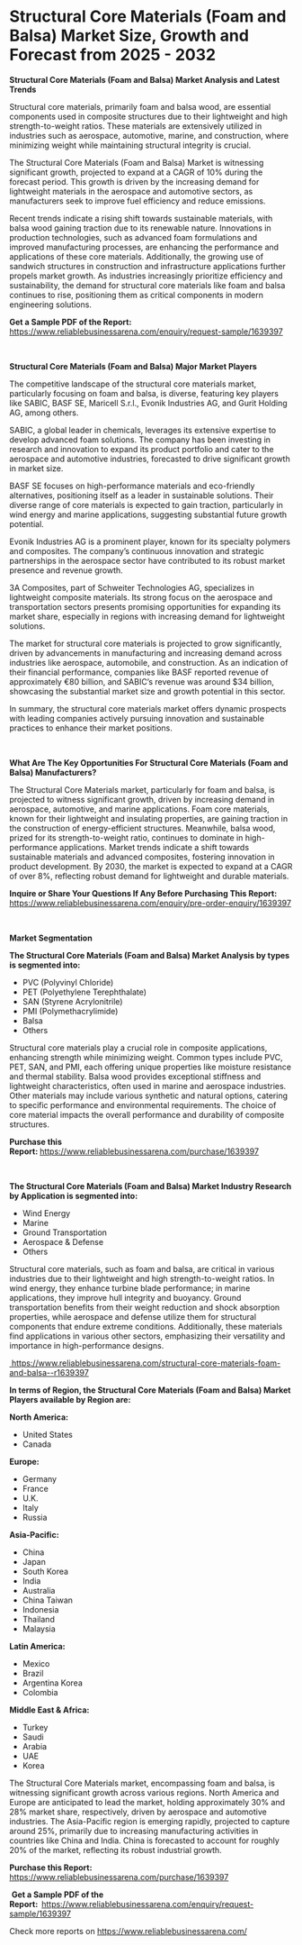 <p><h1>Structural Core Materials (Foam and Balsa) Market Size, Growth and Forecast from 2025 - 2032</h1></p><p><strong>Structural Core Materials (Foam and Balsa) Market Analysis and Latest Trends</strong></p>
<p><p>Structural core materials, primarily foam and balsa wood, are essential components used in composite structures due to their lightweight and high strength-to-weight ratios. These materials are extensively utilized in industries such as aerospace, automotive, marine, and construction, where minimizing weight while maintaining structural integrity is crucial.</p><p>The Structural Core Materials (Foam and Balsa) Market is witnessing significant growth, projected to expand at a CAGR of 10% during the forecast period. This growth is driven by the increasing demand for lightweight materials in the aerospace and automotive sectors, as manufacturers seek to improve fuel efficiency and reduce emissions. </p><p>Recent trends indicate a rising shift towards sustainable materials, with balsa wood gaining traction due to its renewable nature. Innovations in production technologies, such as advanced foam formulations and improved manufacturing processes, are enhancing the performance and applications of these core materials. Additionally, the growing use of sandwich structures in construction and infrastructure applications further propels market growth. As industries increasingly prioritize efficiency and sustainability, the demand for structural core materials like foam and balsa continues to rise, positioning them as critical components in modern engineering solutions.</p></p>
<p><strong>Get a Sample PDF of the Report:&nbsp;</strong> <a href="https://www.reliablebusinessarena.com/enquiry/request-sample/1639397?utm_campaign=2635&utm_medium=2&utm_source=Github&utm_content=ia&utm_term=02042025&utm_id=structural-core-materials-foam-and-balsa">https://www.reliablebusinessarena.com/enquiry/request-sample/1639397</a></p>
<p>&nbsp;</p>
<p><strong>Structural Core Materials (Foam and Balsa) Major Market Players</strong></p>
<p><p>The competitive landscape of the structural core materials market, particularly focusing on foam and balsa, is diverse, featuring key players like SABIC, BASF SE, Maricell S.r.l., Evonik Industries AG, and Gurit Holding AG, among others.</p><p>SABIC, a global leader in chemicals, leverages its extensive expertise to develop advanced foam solutions. The company has been investing in research and innovation to expand its product portfolio and cater to the aerospace and automotive industries, forecasted to drive significant growth in market size.</p><p>BASF SE focuses on high-performance materials and eco-friendly alternatives, positioning itself as a leader in sustainable solutions. Their diverse range of core materials is expected to gain traction, particularly in wind energy and marine applications, suggesting substantial future growth potential.</p><p>Evonik Industries AG is a prominent player, known for its specialty polymers and composites. The company’s continuous innovation and strategic partnerships in the aerospace sector have contributed to its robust market presence and revenue growth.</p><p>3A Composites, part of Schweiter Technologies AG, specializes in lightweight composite materials. Its strong focus on the aerospace and transportation sectors presents promising opportunities for expanding its market share, especially in regions with increasing demand for lightweight solutions.</p><p>The market for structural core materials is projected to grow significantly, driven by advancements in manufacturing and increasing demand across industries like aerospace, automobile, and construction. As an indication of their financial performance, companies like BASF reported revenue of approximately €80 billion, and SABIC’s revenue was around $34 billion, showcasing the substantial market size and growth potential in this sector. </p><p>In summary, the structural core materials market offers dynamic prospects with leading companies actively pursuing innovation and sustainable practices to enhance their market positions.</p></p>
<p>&nbsp;</p>
<p><strong>What Are The Key Opportunities For Structural Core Materials (Foam and Balsa) Manufacturers?</strong></p>
<p><p>The Structural Core Materials market, particularly for foam and balsa, is projected to witness significant growth, driven by increasing demand in aerospace, automotive, and marine applications. Foam core materials, known for their lightweight and insulating properties, are gaining traction in the construction of energy-efficient structures. Meanwhile, balsa wood, prized for its strength-to-weight ratio, continues to dominate in high-performance applications. Market trends indicate a shift towards sustainable materials and advanced composites, fostering innovation in product development. By 2030, the market is expected to expand at a CAGR of over 8%, reflecting robust demand for lightweight and durable materials.</p></p>
<p><strong>Inquire or Share Your Questions If Any Before Purchasing This Report:</strong> <a href="https://www.reliablebusinessarena.com/enquiry/pre-order-enquiry/1639397?utm_campaign=2635&utm_medium=2&utm_source=Github&utm_content=ia&utm_term=02042025&utm_id=structural-core-materials-foam-and-balsa">https://www.reliablebusinessarena.com/enquiry/pre-order-enquiry/1639397</a></p>
<p>&nbsp;</p>
<p><strong>Market Segmentation</strong></p>
<p><strong>The Structural Core Materials (Foam and Balsa) Market Analysis by types is segmented into:</strong></p>
<p><ul><li>PVC (Polyvinyl Chloride)</li><li>PET (Polyethylene Terephthalate)</li><li>SAN (Styrene Acrylonitrile)</li><li>PMI (Polymethacrylimide)</li><li>Balsa</li><li>Others</li></ul></p>
<p><p>Structural core materials play a crucial role in composite applications, enhancing strength while minimizing weight. Common types include PVC, PET, SAN, and PMI, each offering unique properties like moisture resistance and thermal stability. Balsa wood provides exceptional stiffness and lightweight characteristics, often used in marine and aerospace industries. Other materials may include various synthetic and natural options, catering to specific performance and environmental requirements. The choice of core material impacts the overall performance and durability of composite structures.</p></p>
<p><strong>Purchase this Report:&nbsp;</strong><a href="https://www.reliablebusinessarena.com/purchase/1639397?utm_campaign=2635&utm_medium=2&utm_source=Github&utm_content=ia&utm_term=02042025&utm_id=structural-core-materials-foam-and-balsa">https://www.reliablebusinessarena.com/purchase/1639397</a></p>
<p>&nbsp;</p>
<p><strong>The Structural Core Materials (Foam and Balsa) Market Industry Research by Application is segmented into:</strong></p>
<p><ul><li>Wind Energy</li><li>Marine</li><li>Ground Transportation</li><li>Aerospace & Defense</li><li>Others</li></ul></p>
<p><p>Structural core materials, such as foam and balsa, are critical in various industries due to their lightweight and high strength-to-weight ratios. In wind energy, they enhance turbine blade performance; in marine applications, they improve hull integrity and buoyancy. Ground transportation benefits from their weight reduction and shock absorption properties, while aerospace and defense utilize them for structural components that endure extreme conditions. Additionally, these materials find applications in various other sectors, emphasizing their versatility and importance in high-performance designs.</p></p>
<p><a href="https://www.reliablebusinessarena.com/structural-core-materials-foam-and-balsa--r1639397?utm_campaign=2635&utm_medium=2&utm_source=Github&utm_content=ia&utm_term=02042025&utm_id=structural-core-materials-foam-and-balsa">&nbsp;https://www.reliablebusinessarena.com/structural-core-materials-foam-and-balsa--r1639397</a></p>
<p><strong>In terms of Region, the Structural Core Materials (Foam and Balsa) Market Players available by Region are:</strong></p>
<p>
    <p> <strong> North America: </strong>
        <ul>
            <li>United States</li>
            <li>Canada</li>
        </ul>
        </p> 
    <p> <strong> Europe: </strong>
        <ul>
            <li>Germany</li>
            <li>France</li>
            <li>U.K.</li>
            <li>Italy</li>
            <li>Russia</li>
        </ul>
        </p> 
    <p> <strong> Asia-Pacific: </strong>
        <ul>
            <li>China</li>
            <li>Japan</li>
            <li>South Korea</li>
            <li>India</li>
            <li>Australia</li>
            <li>China Taiwan</li>
            <li>Indonesia</li>
            <li>Thailand</li>
            <li>Malaysia</li>
        </ul>
        </p> 
    <p> <strong> Latin America: </strong>
        <ul>
            <li>Mexico</li>
            <li>Brazil</li>
            <li>Argentina Korea</li>
            <li>Colombia</li>
        </ul>
        </p> 
    <p> <strong> Middle East & Africa: </strong>
        <ul>
            <li>Turkey</li>
            <li>Saudi</li>
            <li>Arabia</li>
            <li>UAE</li>
            <li>Korea</li>
        </ul>
    </p>
    </p>
<p><p>The Structural Core Materials market, encompassing foam and balsa, is witnessing significant growth across various regions. North America and Europe are anticipated to lead the market, holding approximately 30% and 28% market share, respectively, driven by aerospace and automotive industries. The Asia-Pacific region is emerging rapidly, projected to capture around 25%, primarily due to increasing manufacturing activities in countries like China and India. China is forecasted to account for roughly 20% of the market, reflecting its robust industrial growth.</p></p>
<p><strong>Purchase this Report: </strong><a href="https://www.reliablebusinessarena.com/purchase/1639397?utm_campaign=2635&utm_medium=2&utm_source=Github&utm_content=ia&utm_term=02042025&utm_id=structural-core-materials-foam-and-balsa">https://www.reliablebusinessarena.com/purchase/1639397</a></p>
<p>&nbsp;<strong>Get a Sample PDF of the Report:&nbsp;&nbsp;</strong><a href="https://www.reliablebusinessarena.com/enquiry/request-sample/1639397?utm_campaign=2635&utm_medium=2&utm_source=Github&utm_content=ia&utm_term=02042025&utm_id=structural-core-materials-foam-and-balsa">https://www.reliablebusinessarena.com/enquiry/request-sample/1639397</a></p>
<p><strong></strong></p>
<p>Check more reports on <a href="https://www.reliablebusinessarena.com/?utm_campaign=2635&utm_medium=2&utm_source=Github&utm_content=ia&utm_term=02042025&utm_id=structural-core-materials-foam-and-balsa">https://www.reliablebusinessarena.com/</a></p>